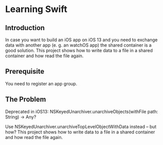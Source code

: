 # Learning Swift

## Introduction
In case you want to build an iOS app on iOS 13 and you need to exchange data
with another app (e. g. an watchOS app) the shared container is a good solution.
This project shows how to write data to a file in a shared container and
how read the file again.

## Prerequisite
You need to register an app group.

## The Problem
Deprecated in iOS13: NSKeyedUnarchiver.unarchiveObjects(withFile path: String) -> Any?

Use NSKeyedUnarchiver.unarchiveTopLevelObjectWithData instead – but how? 
This project shows how to write data to a file in a shared container and
how read the file again. 


